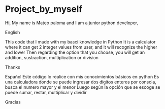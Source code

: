 # Project_by_myself
Hi, My name is Mateo paloma and I am a junior python developer, 

English

This code that I made with my basci knowledge in Python
It is a calculator where it can get 2 integer values from user, and it will recognize the higher and lower
Then regarding the option that you choose, you will get an addition, sustraction, multiplication or division

Thanks




Español
Este código lo realice con mis conocimientos básicos en python
Es una calculadora donde se puede ingresar dos digitos enteros por consola, busca el numero mayor y el menor
Luego según la opción que se escoge se puede sumar, restar, multiplicar y dividir

Gracias
